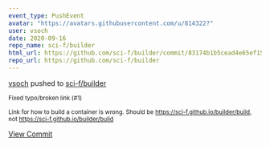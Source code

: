 ```yaml
---
event_type: PushEvent
avatar: "https://avatars.githubusercontent.com/u/814322?"
user: vsoch
date: 2020-09-16
repo_name: sci-f/builder
html_url: https://github.com/sci-f/builder/commit/83174b1b5cead4e65ef154dc349e97e81b99e22e
repo_url: https://github.com/sci-f/builder
---
```


<a href='https://github.com/vsoch' target='_blank'>vsoch</a> pushed to <a href='https://github.com/sci-f/builder' target='_blank'>sci-f/builder</a>

<small>Fixed typo/broken link (#1)

Link for how to build a container is wrong. Should be https://sci-f.github.io/builder/build, not https://sci-f.github.io/builder/bulid</small>

<a href='https://github.com/sci-f/builder/commit/83174b1b5cead4e65ef154dc349e97e81b99e22e' target='_blank'>View Commit</a>